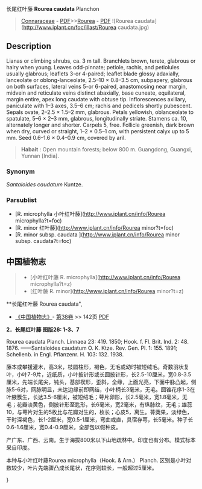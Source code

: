 长尾红叶藤 **Rourea caudata** Planchon

> [Connaraceae](http://www.iplant.cn/info/Connaraceae?t=foc) - [PDF](http://www.iplant.cn/foc/pdf/Connaraceae.pdf)>>[Rourea](http://www.iplant.cn/info/Rourea?t=foc) - [PDF](http://www.iplant.cn/foc/pdf/Rourea.pdf)
![Rourea caudata](http://www.iplant.cn/foc/illast/Rourea caudata.jpg)

## Description

Lianas or climbing shrubs, ca. 3 m tall. Branchlets brown, terete, glabrous or hairy when young. Leaves odd-pinnate; petiole, rachis, and petiolules usually glabrous; leaflets 3-or 4-paired; leaflet blade glossy adaxially, lanceolate or oblong-lanceolate, 2.5–10 × 0.8–3.5 cm, subpapery, glabrous on both surfaces, lateral veins 5-or 6-paired, anastomosing near margin, midvein and reticulate veins distinct abaxially, base cuneate, equilateral, margin entire, apex long caudate with obtuse tip. Inflorescences axillary, paniculate with 1–3 axes, 3.5–6 cm; rachis and pedicels shortly pubescent. Sepals ovate, 2–2.5 × 1.5–2 mm, glabrous. Petals yellowish, oblanceolate to spatulate, 5–6 × 2–3 mm, glabrous, longitudinally striate. Stamens ca. 10, alternately longer and shorter. Carpels 5, free. Follicle greenish, dark brown when dry, curved or straight, 1–2 × 0.5–1 cm, with persistent calyx up to 5 mm. Seed 0.6–1.6 × 0.4–0.9 cm, covered by aril.

> **Habait** : 
> Open mountain forests; below 800 m. Guangdong, Guangxi, Yunnan [India].

### Synonym
*Santaloides caudatum* Kuntze.


### Parsublist

* [R.  microphylla  小叶红叶藤](http://www.iplant.cn/info/Rourea microphylla?t=foc)
* [R.  minor  红叶藤](http://www.iplant.cn/info/Rourea minor?t=foc)
* [R.  minor subsp. caudata  ](http://www.iplant.cn/info/Rourea minor subsp. caudata?t=foc)

## 中国植物志

> * [小叶红叶藤  R.  microphylla](http://www.iplant.cn/info/Rourea microphylla?t=z)
> * [红叶藤  R.  minor](http://www.iplant.cn/info/Rourea minor?t=z)

**长尾红叶藤 Rourea caudata",


* [《中国植物志》](http://www.iplant.cn/frps)- [第38卷](http://www.iplant.cn/frps/vol/38) >> 142页 [PDF](http://www.iplant.cn/frps/pdf/38/142.PDF)

**2．长尾红叶藤 图版26: 1-3、7**

Rourea caudata Planch. Linnaea 23: 419. 1850; Hook. f. Fl. Brit. Ind. 2: 48. 1876. ——Santaloides caudatum O. K. Ktze. Rev. Gen. Pl. 1: 155. 1891; Schellenb. in Engl. Pflanzenr. H. 103: 132. 1938.

藤本或攀援灌木，高3米，枝圆柱形，褐色，无毛或幼时被短绒毛。奇数羽状复叶，小叶7-9片，近纸质，小叶披针形或长圆披针形，长2.5-10厘米，宽0.8-3.5厘米，先端长尾尖，钝头，基部楔形，歪斜，全缘，上面光亮，下面中脉凸起，侧脉5-6对，网脉明显，未达边缘前即网结，小叶柄长3毫米，无毛。圆锥花序1-3在叶腋簇生，长达3.5-6厘米，被短绒毛；萼片卵形，长2.5毫米，宽1.8毫米，无毛；花瓣淡黄色，倒披针形至匙形，长6毫米，宽2毫米，有纵脉纹，无毛；雄蕊10，与萼片对生的5枚比与花瓣对生的，枚长；心皮5，离生。蓇葖果，淡绿色，干时深褐色，长1-2厘米，宽0.5-1厘米，弯曲或直，具宿存萼，长5毫米。种子长0.6-1.6厘米，宽0.4-0.9厘米，全部包以假种皮。

产广东、广西、云南。生于海拔800米以下山地疏林中。印度也有分布。模式标本采自印度。

本种与小叶红叶藤Rourea microphylla（Hook. & Arn.） Planch. 区别是小叶对数较少，叶片先端骤凸成长尾状，花序则较长，一般超过5厘米。


}